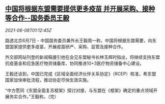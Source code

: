 <!--1623115862000-->
[中国将根据东盟需要提供更多疫苗 并开展采购、接种等合作--国务委员王毅](https://cn.reuters.com/article/china-asean-vaccines-0607-idCNKCS2DK034)
------

<div><i>2021-06-08T01:12:45Z</i></div><p>路透北京6月7日 - 中国国务委员兼外长王毅周一称，中国将根据东盟需要，向东盟国家提供更多疫苗，开展疫苗研产、采购、监管及接种合作。</p><p>外交部网站刊登的新闻稿援引他在会见东盟秘书长林玉辉时指出，将继续支持东盟抗疫基金和应急医疗物资储备库，协同推进10+3医疗物资储备中心建设。</p><p>王毅还谈到，中国已完成《区域全面经济伙伴关系协定》（RCEP）核准，希东盟国家加快审批流程，推动协定尽快生效实施。</p><p>“中方愿同《东盟全面复苏框架》探讨对接，与东盟在《框架》确定的重点领域开展务实合作。”王毅称。（完）</p>
